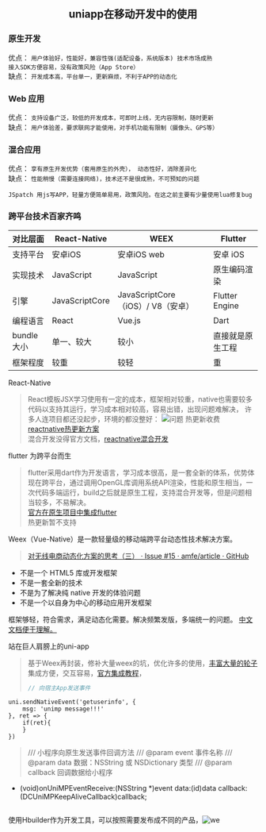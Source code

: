 ## <center/>uniapp在移动开发中的使用

### 原生开发
优点： `用户体验好，性能好，兼容性强(适配设备，系统版本) 技术市场成熟` <br/>
`接入SDK方便容易，没有政策风险（App Store）` <br/>
缺点： `开发成本高，平台单一，更新麻烦，不利于APP的动态化`

### Web 应用
优点： `支持设备广泛，较低的开发成本，可即时上线，无内容限制，随时更新` <br/>
缺点： `用户体验差，要求联网才能使用，对手机功能有限制（摄像头、GPS等）`

### 混合应用
优点： `享有原生开发优势（套用原生的外壳）， 动态性好，消除差异化` <br/>
缺点： `性能稍慢（需要连接网络)，技术还不是很成熟，不可预知的问题`

```
JSpatch 用js写APP，轻量方便简单易用，政策风险。在这之前主要有少量使用lua修复bug
```

### 跨平台技术百家齐鸣

|  对比层面   | React-Native  |  WEEX   |  Flutter  |
|     ----     |       ----       |  ----     |  ----    |
|  支持平台  | 安卓iOS | 安卓iOS web | 安卓 iOS |
|  实现技术  | JavaScript | JavaScript  | 原生编码渲染 |
|     引擎     | JavaScriptCore | JavaScriptCore（iOS）/ V8（安卓）  | Flutter Engine |
|  编程语言  | React |  Vue.js  | Dart |
|  bundle大小  | 单一、较大 | 较小 | 直接就是原生工程 |
|  框架程度  | 较重 |  较轻  | 重 |

React-Native
> React模板JSX学习使用有一定的成本，框架相对较重，native也需要较多代码以支持其运行，学习成本相对较高，容易出错，出现问题难解决，
> 许多人连项目都还没起步，环境的都没整好：
![问题](https://s1.ax1x.com/2020/08/06/agfyeU.png) 
热更新收费 [reactnative热更新方案](https://pushy.reactnative.cn/docs/getting-started.html) <br/>
混合开发没得官方文档，[reactnative混合开发](https://www.imooc.com/article/253167?block_id=tuijian_wz)

flutter 为跨平台而生
> flutter采用dart作为开发语言，学习成本很高，是一套全新的体系，优势体现在跨平台，通过调用OpenGL库调用系统API渲染，性能和原生相当，一次代码多端运行，build之后就是原生工程，支持混合开发等，但是问题相当较多，不易解决。<br/>
> [官方在原生项目中集成flutter](https://flutter.dev/docs/development/add-to-app)<br/>
> 热更新暂不支持

Weex（Vue-Native）是一款轻量级的移动端跨平台动态性技术解决方案。
> [对无线电商动态化方案的思考（三） · Issue #15 · amfe/article · GitHub](https://link.zhihu.com/?target=https%3A//github.com/amfe/article/issues/15%23issuecomment-157760066)
> 
- 不是一个 HTML5 库或开发框架
- 不是一套全新的技术
- 不是为了解决纯 native 开发的体验问题
- 不是一个以自身为中心的移动应用开发框架
>
框架够轻，符合需求，满足动态化需要。解决频繁发版，多端统一的问题。 [中文文档便于理解。](https://weex.apache.org/zh/guide/introduction.html?spm=a2c7j.-zh-.0.0.45da2b24R32Cct)

站在巨人肩膀上的uni-app
> 基于Weex再封装，修补大量weex的坑，优化许多的使用，[丰富大量的轮子](https://static-90a073f7-8bec-44e5-ae44-a922f244af16.bspapp.com)<br/>
>  集成方便，交互容易，[官方集成教程](https://nativesupport.dcloud.net.cn/UniMPDocs/UseSdk/ios)，
>
>  ``` Objective-C
> // 向宿主App发送事件  
	uni.sendNativeEvent('getuserinfo', {  
	    msg: 'unimp message!!!'  
	}, ret => {  
		if(ret){
		}
	})
> 
> /// 小程序向原生发送事件回调方法
/// @param event 事件名称
/// @param data 数据：NSString 或 NSDictionary 类型
/// @param callback 回调数据给小程序
- (void)onUniMPEventReceive:(NSString *)event 
data:(id)data callback:(DCUniMPKeepAliveCallback)callback;
> ```
 
使用Hbuilder作为开发工具，可以按照需要发布成不同的产品，![we](https://s1.ax1x.com/2020/08/10/aHKwuj.png) 
